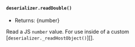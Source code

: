 #### `deserializer.readDouble()`

* Returns: {number}

Read a JS `number` value.
For use inside of a custom [`deserializer._readHostObject()`][].
